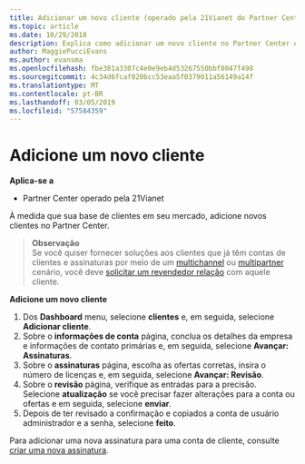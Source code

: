 ```yaml
---
title: Adicionar um novo cliente (operado pela 21Vianet do Partner Center)
ms.topic: article
ms.date: 10/29/2018
description: Explica como adicionar um novo cliente no Partner Center operado pela 21Vianet.
author: MaggiePucciEvans
ms.author: evansma
ms.openlocfilehash: fbe381a3307c4e0e9eb4d53267550bbf8047f498
ms.sourcegitcommit: 4c34d6fcaf020bcc53eaa5f0379011a56149a14f
ms.translationtype: MT
ms.contentlocale: pt-BR
ms.lasthandoff: 03/05/2019
ms.locfileid: "57584359"
---
```

# <a name="add-a-new-customer"></a>Adicione um novo cliente

**Aplica-se a**

-   Partner Center operado pela 21Vianet

À medida que sua base de clientes em seu mercado, adicione novos clientes no Partner Center.

>**Observação**<br> Se você quiser fornecer soluções aos clientes que já têm contas de clientes e assinaturas por meio de um [multichannel](multichannel.md) ou [multipartner](multipartner.md) cenário, você deve [solicitar um revendedor relação](request-a-relationship-with-a-customer.md) com aquele cliente.

**Adicione um novo cliente**

1.  Dos **Dashboard** menu, selecione **clientes** e, em seguida, selecione **Adicionar cliente**.
2.  Sobre o **informações de conta** página, conclua os detalhes da empresa e informações de contato primárias e, em seguida, selecione **Avançar: Assinaturas**.
3.  Sobre o **assinaturas** página, escolha as ofertas corretas, insira o número de licenças e, em seguida, selecione **Avançar: Revisão**.
4.  Sobre o **revisão** página, verifique as entradas para a precisão. Selecione **atualização** se você precisar fazer alterações para a conta ou ofertas e em seguida, selecione **enviar**.
5.  Depois de ter revisado a confirmação e copiados a conta de usuário administrador e a senha, selecione **feito**.

Para adicionar uma nova assinatura para uma conta de cliente, consulte [criar uma nova assinatura](create-a-new-subscription.md).
